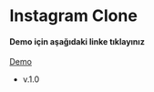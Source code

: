 # Instagram Clone

#### Demo için aşağıdaki linke tıklayınız

[Demo](https://myuceturk.github.io/instagramClone/)

- v.1.0
